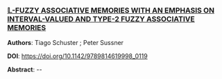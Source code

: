 ### [𝕃-FUZZY ASSOCIATIVE MEMORIES WITH AN EMPHASIS ON INTERVAL-VALUED AND TYPE-2 FUZZY ASSOCIATIVE MEMORIES](https://www.worldscientific.com/doi/abs/10.1142/9789814619998_0119)


**Authors**: Tiago Schuster ; Peter Sussner

**DOI**: https://doi.org/10.1142/9789814619998_0119

**Abstract**: --
